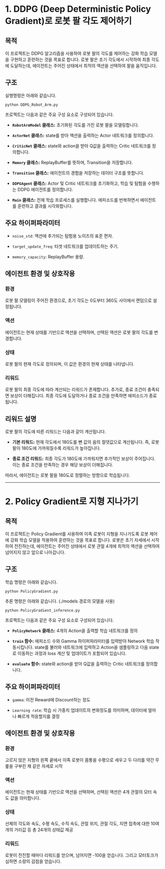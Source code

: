 # 1. DDPG (Deep Deterministic Policy Gradient)로 로봇 팔 각도 제어하기

## 목적
이 프로젝트는 DDPG 알고리즘을 사용하여 로봇 팔의 각도를 제어하는 강화 학습 모델을 구현하고 훈련하는 것을 목표로 합니다. 로봇 팔은 초기 각도에서 시작하여 최종 각도에 도달하는데, 에이전트는 주어진 상태에서 최적의 액션을 선택하여 팔을 움직입니다.

## 구조
실행명령은 아래와 같습니다.
```
python DDPG_Robot_Arm.py
```
프로젝트는 다음과 같은 주요 구성 요소로 구성되어 있습니다.

- **`RobotArmModel` 클래스:** 초기화된 각도를 가진 로봇 팔을 모델링합니다.

- **`ActorNet` 클래스:** state를 받아 액션을 출력하는 Actor 네트워크를 정의합니다.

- **`CriticNet` 클래스:** state와 action을 받아 Q값을 출력하는 Critic 네트워크를 정의합니다.

- **`Memory` 클래스:** ReplayBuffer를 뜻하며, Transition을 저장합니다.

- **`Transition` 클래스:** 에이전트의 경험을 저장하는 데이터 구조를 뜻합니다.

- **`DDPGAgent` 클래스:** Actor 및 Critic 네트워크를 초기화하고, 학습 및 탐험을 수행하는 DDPG 에이전트를 정의합니다.

- **`Main` 클래스:** 전체 학습 프로세스를 실행합니다. 에피소드를 반복하면서 에이전트를 훈련하고 결과를 시각화합니다.

## 주요 하이퍼파라미터

- `noise_std`: 액션에 추가되는 탐험용 노이즈의 표준 편차.

- `target_update_freq`: 타겟 네트워크를 업데이트하는 주기.

- `memory_capacity`: ReplayBuffer 용량.

## 에이전트 환경 및 상호작용

### 환경
로봇 팔 모델링이 주어진 환경으로, 초기 각도는 0도부터 360도 사이에서 랜덤으로 설정됩니다.

### 액션
에이전트는 현재 상태를 기반으로 액션을 선택하며, 선택된 액션은 로봇 팔의 각도를 변경합니다.

### 상태
로봇 팔의 현재 각도로 정의되며, 이 값은 환경의 현재 상태를 나타냅니다.

### 리워드
로봇 팔의 최종 각도에 따라 계산되는 리워드가 존재합니다. 추가로, 종료 조건이 충족되면 보상이 더해집니다. 최종 각도에 도달하거나 종료 조건을 만족하면 에피소드가 종료됩니다.

## 리워드 설명

로봇 팔의 각도에 따른 리워드는 다음과 같이 계산됩니다.

- **기본 리워드:** 현재 각도에서 180도를 뺀 값의 음의 절댓값으로 계산됩니다. 즉, 로봇 팔이 180도에 가까워질수록 리워드가 높아집니다.

- **종료 조건 리워드:** 최종 각도가 180도에 가까워지면 추가적인 보상이 주어집니다. 이는 종료 조건을 만족하는 경우 해당 보상이 더해집니다.

따라서, 에이전트는 로봇 팔을 180도로 정렬하는 방향으로 학습됩니다.

------

# 2. Policy Gradient로 지형 지나가기

## 목적
이 프로젝트는 Policy Gradient를 사용하여 이족 로봇이 지형을 지나가도록 로봇 제어에 강화 학습 모델을 적용하여 훈련하는 것을 목표로 합니다. 로봇은 초기 자세에서 시작하여 전진하는데, 에이전트는 주어진 상태에서 로봇 관절 4개에 최적의 액션을 선택하여 넘어지지 않고 앞으로 나아갑니다.

## 구조
학습 명령은 아래와 같습니다.
```
python PolicyGradient.py
```
추론 명령은 아래와 같습니다. (./models 경로의 모델을 사용)
```
python PolicyGradient_inference.py
```

프로젝트는 다음과 같은 주요 구성 요소로 구성되어 있습니다.

- **`PolicyNetwork` 클래스:** 4개의 Action을 출력할 학습 네트워크를 정의

- **`train` 함수:** 에피소드 수와 Gamma 하이퍼파라미터를 입력받아 Network 학습 작동시킵니다. state를 불러와 네트워크에 입력하고 Action을 샘플링하고 다음 state로 이동하는 과정과 loss 계산 및 업데이트가 포함되어 있습니다.

- **`evaluate` 함수:** state와 action을 받아 Q값을 출력하는 Critic 네트워크를 정의합니다.

## 주요 하이퍼파라미터

- `gamma`: 이전 Reward에 Discount하는 정도

- `Learning rate`: 학습 시 가중치 업데이트의 변화정도를 의미하며, 데이터에 얼마나 빠르게 적응할지를 결정

## 에이전트 환경 및 상호작용

### 환경
고르지 않은 지형의 왼쪽 끝에서 이족 로봇이 몸통을 수평으로 세우고 두 다리를 약간 무릎을 구부린 채 같은 자세로 시작

### 액션
에이전트는 현재 상태를 기반으로 액션을 선택하며, 선택된 액션은 4개 관절의 모터 속도 값을 의미합니다.

### 상태
선체의 각도와 속도, 수평 속도, 수직 속도, 관절 위치, 관절 각도, 지면 접촉에 대한 10여개의 거리값 등 총 24개의 상태값 제공

### 리워드
로봇이 전진할 때마다 리워드를 얻으며, 넘어지면 -100을 얻습니다. 그리고 모터토크가 심하면 소량의 감점을 얻습니다.
